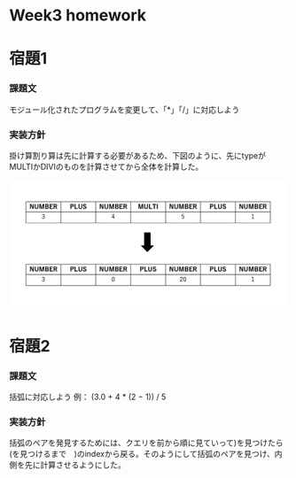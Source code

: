 # Week3 homework

# 宿題1
### 課題文
モジュール化されたプログラムを変更して、「*」「/」に対応しよう

### 実装方針
掛け算割り算は先に計算する必要があるため、下図のように、先にtypeがMULTIかDIVIのものを計算させてから全体を計算した。

![行列積の実行時間のグラフ](./image/image1.png)

# 宿題2
### 課題文
括弧に対応しよう
例： (3.0 + 4 * (2 − 1)) / 5

### 実装方針
括弧のペアを発見するためには、クエリを前から順に見ていって)を見つけたら(を見つけるまで　)のindexから戻る。そのようにして括弧のペアを見つけ、内側を先に計算させるようにした。
